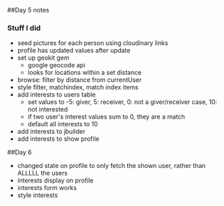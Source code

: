 ##Day 5 notes

### Stuff I did
+ seed pictures for each person using cloudinary links
+ profile has updated values after update
+ set up geokit gem
  - google geocode api
  - looks for locations within a set distance
+ browse: filter by distance from currentUser
+ style filter, matchindex, match index items
+ add interests to users table
  - set values to -5: giver, 5: receiver, 0: not a giver/receiver case, 10: not interested
  - if two user's interest values sum to 0, they are a match
  - default all interests to 10
+ add interests to jbuilder
+ add interests to show profile


##Day 6

+ changed state on profile to only fetch the shown user, rather than ALLLLL the users
+ interests display on profile
+ interests form works
+ style interests
